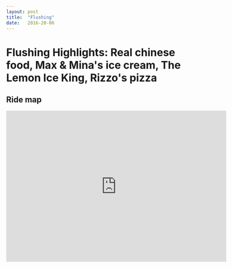 ```yaml
---
layout: post
title:  "Flushing"
date:   2016-20-06
---
```

# Flushing Highlights: Real chinese food, Max & Mina's ice cream, The Lemon Ice King, Rizzo's pizza



## Ride map

<iframe height='405' width='590' frameborder='0' allowtransparency='true' scrolling='no' src='https://www.strava.com/activities/624101201/embed/1eb9eab87778f3a8943be7555d1a1700bc949a50'></iframe>
